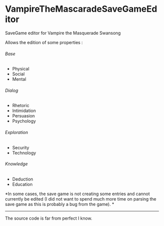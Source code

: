 # VampireTheMascaradeSaveGameEditor
SaveGame editor for Vampire the Masquerade Swansong

Allows the edition of some properties :

###### Base
- Physical
- Social
- Mental

###### Dialog
- Rhetoric
- Intimidation
- Persuasion
- Psychology

###### Exploration
- Security
- Technology

###### Knowledge
- Deduction
- Education


*In some cases, the save game is not creating some entries and cannot currently be edited (I did not want to spend much more time on parsing the save game as this is probably a bug from the game). *

------------

The source code is far from perfect I know.

